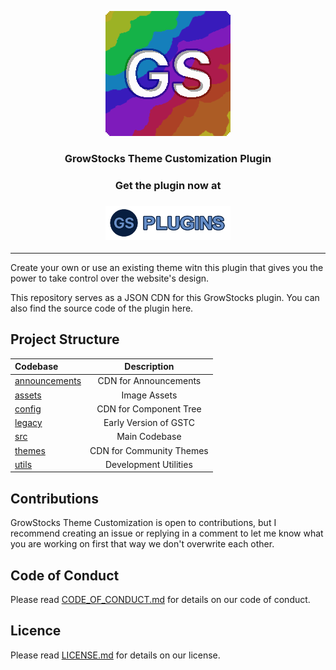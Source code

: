 <p align="center">
	<img src="./assets/logo-rounded.png"/>
<p>

<h3 align="center">GrowStocks Theme Customization Plugin</h3>
<h3 align="center">Get the plugin now at</h3>
<h3 align="center"><a href="https://growstocks.xyz/plugins"><img width="200" src="./assets/gs-plugins-button.png"/></a></h3>

<hr />

Create your own or use an existing theme witn this plugin that gives you the power to take control over the website's design.

This repository serves as a JSON CDN for this GrowStocks plugin. You can also find the source code of the plugin here.

## Project Structure

| Codebase             |      Description      |
| :------------------- | :-------------------: |
| [announcements](announcements)       |      CDN for Announcements       |
| [assets](assets) |     Image Assets      |
| [config](config)     | CDN for Component Tree |
| [legacy](legacy)   |   Early Version of GSTC    |
| [src](src)       |   Main Codebase  |
| [themes](themes)     |   CDN for Community Themes   |
| [utils](utils)       |      Development Utilities       |

## Contributions
GrowStocks Theme Customization is open to contributions, but I recommend creating an issue or replying in a comment to let me know what you are working on first that way we don't overwrite each other.

## Code of Conduct

Please read [CODE_OF_CONDUCT.md](https://github.com/jabo-bernardo/gs-theme-plugin/blob/master/CODE_OF_CONDUCT.md) for details on our code of conduct.

## Licence

Please read [LICENSE.md](https://github.com/jabo-bernardo/gs-theme-plugin/blob/master/LICENSE.md) for details on our license.
